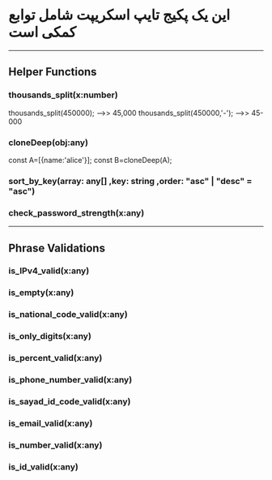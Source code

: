 # این یک پکیج تایپ اسکریپت شامل توابع کمکی است

---

## Helper Functions

### thousands_split(x:number)

thousands_split(450000); -->> 45,000
thousands_split(450000,'-'); -->> 45-000

### cloneDeep(obj:any)

const A=[{name:'alice'}];
const B=cloneDeep(A);

### sort_by_key(array: any[] ,key: string ,order: "asc" | "desc" = "asc")

### check_password_strength(x:any)

---

## Phrase Validations

### is_IPv4_valid(x:any)

### is_empty(x:any)

### is_national_code_valid(x:any)

### is_only_digits(x:any)

### is_percent_valid(x:any)

### is_phone_number_valid(x:any)

### is_sayad_id_code_valid(x:any)

### is_email_valid(x:any)

### is_number_valid(x:any)

### is_id_valid(x:any)
